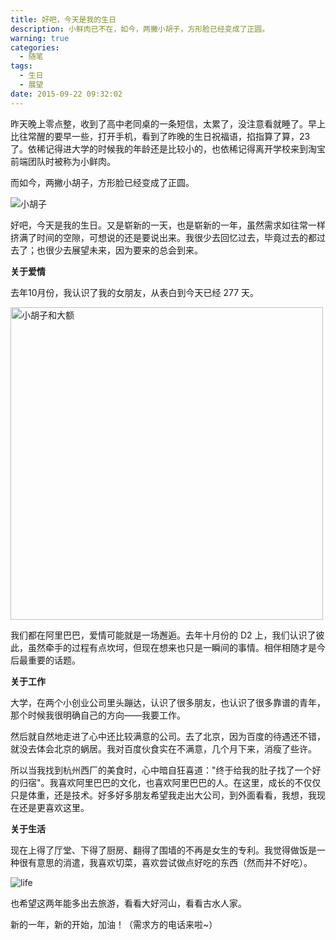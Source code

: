```yaml
---
title: 好吧，今天是我的生日
description: 小鲜肉已不在，如今，两撇小胡子，方形脸已经变成了正圆。
warning: true
categories:
  - 随笔
tags:
  - 生日
  - 展望
date: 2015-09-22 09:32:02
---
```



昨天晚上零点整，收到了高中老同桌的一条短信，太累了，没注意看就睡了。早上比往常醒的要早一些，打开手机，看到了昨晚的生日祝福语，掐指算了算，23了。依稀记得进大学的时候我的年龄还是比较小的，也依稀记得离开学校来到淘宝前端团队时被称为小鲜肉。

而如今，两撇小胡子，方形脸已经变成了正圆。

<!--more-->

![小胡子](../blogimgs/2015/09/22/avatar150.png)

好吧，今天是我的生日。又是崭新的一天，也是崭新的一年，虽然需求如往常一样挤满了时间的空隙，可想说的还是要说出来。我很少去回忆过去，毕竟过去的都过去了；也很少去展望未来，因为要来的总会到来。

**关于爱情**

去年10月份，我认识了我的女朋友，从表白到今天已经 277 天。

<img src="https://www.barretlee.com../blogimgs/2015/09/20150902_7e82534e.jpg" alt="小胡子和大额"  width="500" />

我们都在阿里巴巴，爱情可能就是一场邂逅。去年十月份的 D2 上，我们认识了彼此，虽然牵手的过程有点坎坷，但现在想来也只是一瞬间的事情。相伴相随才是今后最重要的话题。

**关于工作**

大学，在两个小创业公司里头蹦达，认识了很多朋友，也认识了很多靠谱的青年，那个时候我很明确自己的方向——我要工作。

然后就自然地走进了心中还比较满意的公司。去了北京，因为百度的待遇还不错，就没去体会北京的蜗居。我对百度伙食实在不满意，几个月下来，消瘦了些许。

所以当我找到杭州西厂的美食时，心中暗自狂喜道："终于给我的肚子找了一个好的归宿"。我喜欢阿里巴巴的文化，也喜欢阿里巴巴的人。在这里，成长的不仅仅只是体重，还是技术。好多好多朋友希望我走出大公司，到外面看看，我想，我现在还是更喜欢这里。

**关于生活**

现在上得了厅堂、下得了厨房、翻得了围墙的不再是女生的专利。我觉得做饭是一种很有意思的消遣，我喜欢切菜，喜欢尝试做点好吃的东西（然而并不好吃）。

![life](../blogimgs/2015/09/22/20150902_9dad8813.jpg)

也希望这两年能多出去旅游，看看大好河山，看看古水人家。

新的一年，新的开始，加油！（需求方的电话来啦~）